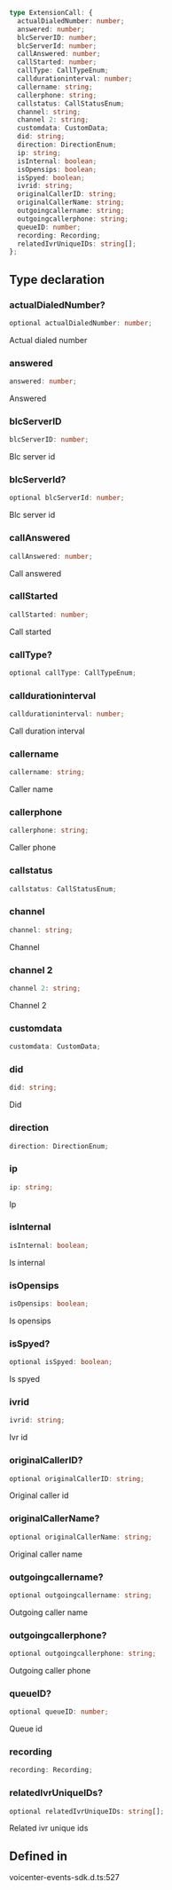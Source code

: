 ```ts
type ExtensionCall: {
  actualDialedNumber: number;
  answered: number;
  blcServerID: number;
  blcServerId: number;
  callAnswered: number;
  callStarted: number;
  callType: CallTypeEnum;
  calldurationinterval: number;
  callername: string;
  callerphone: string;
  callstatus: CallStatusEnum;
  channel: string;
  channel 2: string;
  customdata: CustomData;
  did: string;
  direction: DirectionEnum;
  ip: string;
  isInternal: boolean;
  isOpensips: boolean;
  isSpyed: boolean;
  ivrid: string;
  originalCallerID: string;
  originalCallerName: string;
  outgoingcallername: string;
  outgoingcallerphone: string;
  queueID: number;
  recording: Recording;
  relatedIvrUniqueIDs: string[];
};
```

## Type declaration

### actualDialedNumber?

```ts
optional actualDialedNumber: number;
```

Actual dialed number

### answered

```ts
answered: number;
```

Answered

### blcServerID

```ts
blcServerID: number;
```

Blc server id

### blcServerId?

```ts
optional blcServerId: number;
```

Blc server id

### callAnswered

```ts
callAnswered: number;
```

Call answered

### callStarted

```ts
callStarted: number;
```

Call started

### callType?

```ts
optional callType: CallTypeEnum;
```

### calldurationinterval

```ts
calldurationinterval: number;
```

Call duration interval

### callername

```ts
callername: string;
```

Caller name

### callerphone

```ts
callerphone: string;
```

Caller phone

### callstatus

```ts
callstatus: CallStatusEnum;
```

### channel

```ts
channel: string;
```

Channel

### channel 2

```ts
channel 2: string;
```

Channel 2

### customdata

```ts
customdata: CustomData;
```

### did

```ts
did: string;
```

Did

### direction

```ts
direction: DirectionEnum;
```

### ip

```ts
ip: string;
```

Ip

### isInternal

```ts
isInternal: boolean;
```

Is internal

### isOpensips

```ts
isOpensips: boolean;
```

Is opensips

### isSpyed?

```ts
optional isSpyed: boolean;
```

Is spyed

### ivrid

```ts
ivrid: string;
```

Ivr id

### originalCallerID?

```ts
optional originalCallerID: string;
```

Original caller id

### originalCallerName?

```ts
optional originalCallerName: string;
```

Original caller name

### outgoingcallername?

```ts
optional outgoingcallername: string;
```

Outgoing caller name

### outgoingcallerphone?

```ts
optional outgoingcallerphone: string;
```

Outgoing caller phone

### queueID?

```ts
optional queueID: number;
```

Queue id

### recording

```ts
recording: Recording;
```

### relatedIvrUniqueIDs?

```ts
optional relatedIvrUniqueIDs: string[];
```

Related ivr unique ids

## Defined in

voicenter-events-sdk.d.ts:527
